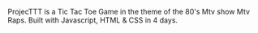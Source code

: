 ProjecTTT is a Tic Tac Toe Game in the theme of the 80's Mtv show Mtv Raps.  Built with Javascript, HTML & CSS in 4 days.
